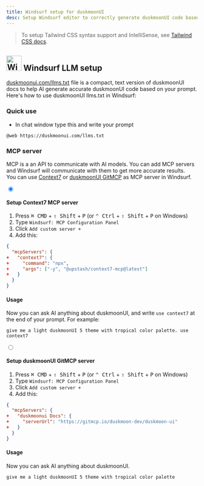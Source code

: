 ```yaml
---
title: Windsurf setup for duskmoonUI
desc: Setup Windsurf editor to correctly generate duskmoonUI code based on your prompt.
---
```


<script>
  import Translate from "$components/Translate.svelte"
</script>

> To setup Tailwind CSS syntax support and IntelliSense, see [Tailwind CSS docs](https://tailwindcss.com/docs/editor-setup).

## <img src="https://img.daisyui.com/images/logos/windsurf.webp" alt="Windsurf" width="40" height="40" class="inline-block me-2 -mt-1 not-prose"> Windsurf LLM setup

[duskmoonui.com/llms.txt](https://duskmoonui.com/llms.txt) file is a compact, text version of duskmoonUI docs to help AI generate accurate duskmoonUI code based on your prompt.
Here's how to use duskmoonUI llms.txt in Windsurf:

### Quick use

- In chat window type this and write your prompt

```md:prompt
@web https://duskmoonui.com/llms.txt
```

### MCP server

MCP is a an API to communicate with AI models. You can add MCP servers and Windsurf will communicate with them to get more accurate results.  
You can use [Context7](https://context7.com/) or [duskmoonUI GitMCP](https://gitmcp.io/duskmoon-dev/duskmoon-ui) as MCP server in Windsurf.

<div class="tabs tabs-lift max-sm:tabs-sm">
  <input type="radio" name="mcp_options" class="tab" aria-label="Context7" checked />
  <div class="tab-content bg-base-100 border-base-300 px-12 py-3">

#### Setup Context7 MCP server

1. Press <kbd class="kbd">⌘ CMD</kbd> + <kbd class="kbd">⇧ Shift</kbd> + <kbd class="kbd">P</kbd> (or <kbd class="kbd">⌃ Ctrl</kbd> + <kbd class="kbd">⇧ Shift</kbd> + <kbd class="kbd">P</kbd> on Windows)
2. Type `Windsurf: MCP Configuration Panel`
3. Click `Add custom server +`
4. Add this:

```diff:~/.codeium/windsurf/mcp_config.json
{
  "mcpServers": {
+   "context7": {
+     "command": "npx",
+     "args": ["-y", "@upstash/context7-mcp@latest"]
+   }
  }
}
```

#### Usage

Now you can ask AI anything about duskmoonUI, and write `use context7` at the end of your prompt.
For example:

```md:prompt
give me a light duskmoonUI 5 theme with tropical color palette. use context7
```

  </div>

  <input type="radio" name="mcp_options" class="tab" aria-label="GitMCP" />
  <div class="tab-content bg-base-100 border-base-300 px-12 py-3">

#### Setup duskmoonUI GitMCP server

1. Press <kbd class="kbd">⌘ CMD</kbd> + <kbd class="kbd">⇧ Shift</kbd> + <kbd class="kbd">P</kbd> (or <kbd class="kbd">⌃ Ctrl</kbd> + <kbd class="kbd">⇧ Shift</kbd> + <kbd class="kbd">P</kbd> on Windows)
2. Type `Windsurf: MCP Configuration Panel`
3. Click `Add custom server +`
4. Add this:

```diff:~/.codeium/windsurf/mcp_config.json
{
  "mcpServers": {
+   "duskmoonui Docs": {
+     "serverUrl": "https://gitmcp.io/duskmoon-dev/duskmoon-ui"
+   }
  }
}
```

#### Usage

Now you can ask AI anything about duskmoonUI.

```md:prompt
give me a light duskmoonUI 5 theme with tropical color palette
```

</div>
</div>

